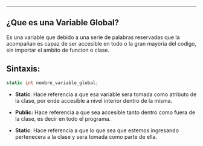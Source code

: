 
---
## ¿Que es una Variable Global?
Es una variable que debido a una serie de palabras reservadas que la acompañan es capaz de ser accesible en todo o la gran mayoria del codigo, sin importar el ambito de funcion o clase. 


## Sintaxis:

```csharp
static int nombre_variable_global;
```

- **Static**: Hace referencia a que esa variable sera tomada como atributo de la clase, por ende accesible a nivel interior dentro de la misma.
- **Public:** Hace referencia a que sea accesible tanto dentro como fuera de la clase, es decir en todo el programa.


















- **Static**: Hace referencia a que lo que sea que estemos ingresando pertenecera a la clase y sera tomada como parte de ella.


